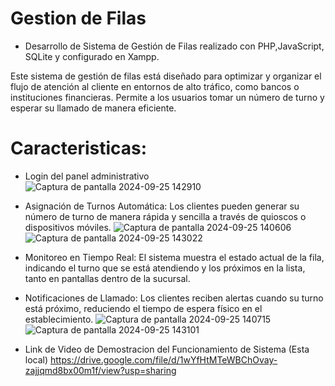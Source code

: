 # Gestion de Filas

 - Desarrollo de Sistema de Gestión de Filas realizado con PHP,JavaScript, SQLite y configurado en Xampp.

Este sistema de gestión de filas está diseñado para optimizar y organizar el flujo de atención al cliente en entornos de alto tráfico, como bancos o instituciones financieras. Permite a los usuarios tomar un número de turno y esperar su llamado de manera eficiente.

# Caracteristicas: 
- Login del panel administrativo
![Captura de pantalla 2024-09-25 142910](https://github.com/user-attachments/assets/ddf733d5-400e-4f0e-bdb6-e55b2fa00bf7)

- Asignación de Turnos Automática: Los clientes pueden generar su número de turno de manera rápida y sencilla a través de quioscos o dispositivos móviles.
![Captura de pantalla 2024-09-25 140606](https://github.com/user-attachments/assets/0c5e6484-ab0c-4057-867d-056597288bbc)
![Captura de pantalla 2024-09-25 143022](https://github.com/user-attachments/assets/39a2eb1d-9881-4411-9f72-919be25f3b4e)

- Monitoreo en Tiempo Real: El sistema muestra el estado actual de la fila, indicando el turno que se está atendiendo y los próximos en la lista, tanto en pantallas dentro de la sucursal.
- Notificaciones de Llamado: Los clientes reciben alertas cuando su turno está próximo, reduciendo el tiempo de espera físico en el establecimiento.
![Captura de pantalla 2024-09-25 140715](https://github.com/user-attachments/assets/979639e9-c679-4eae-bb32-e00ea93a7e83)
![Captura de pantalla 2024-09-25 143101](https://github.com/user-attachments/assets/135aa845-fa8c-40d8-8812-f5db492d648b)


- Link de Video de Demostracion del Funcionamiento de Sistema (Esta local)
https://drive.google.com/file/d/1wYfHtMTeWBChOvay-zajjqmd8bx00m1f/view?usp=sharing

